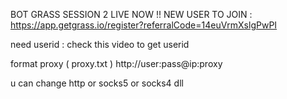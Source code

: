 BOT GRASS SESSION 2 LIVE NOW !!
NEW USER TO JOIN : https://app.getgrass.io/register?referralCode=14euVrmXslgPwPI

need userid : check this video to get userid

format proxy ( proxy.txt )
http://user:pass@ip:proxy

u can change http or socks5 or socks4 dll 
